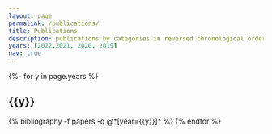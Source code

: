 ```yaml
---
layout: page
permalink: /publications/
title: Publications
description: publications by categories in reversed chronological order. generated by jekyll-scholar.
years: [2022,2021, 2020, 2019]
nav: true
---
```

<!-- _pages/publications.md -->
<div class="publications">

{%- for y in page.years %}
  <h2 class="year">{{y}}</h2>
  {% bibliography -f papers -q @*[year={{y}}]* %}
{% endfor %}

</div>
